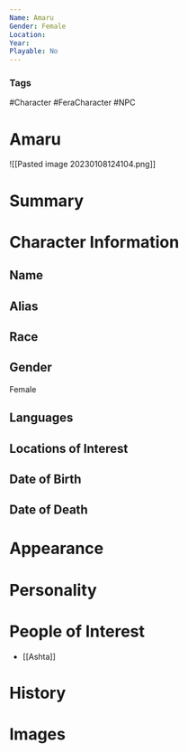 ```yaml
---
Name: Amaru
Gender: Female
Location: 
Year: 
Playable: No
---
```


### Tags
#Character #FeraCharacter #NPC

# Amaru
![[Pasted image 20230108124104.png]]

# Summary


# Character Information

## Name

## Alias

## Race

## Gender
Female

## Languages

## Locations of Interest

## Date of Birth

## Date of Death

# Appearance

# Personality

# People of Interest
- [[Ashta]]

# History

# Images

